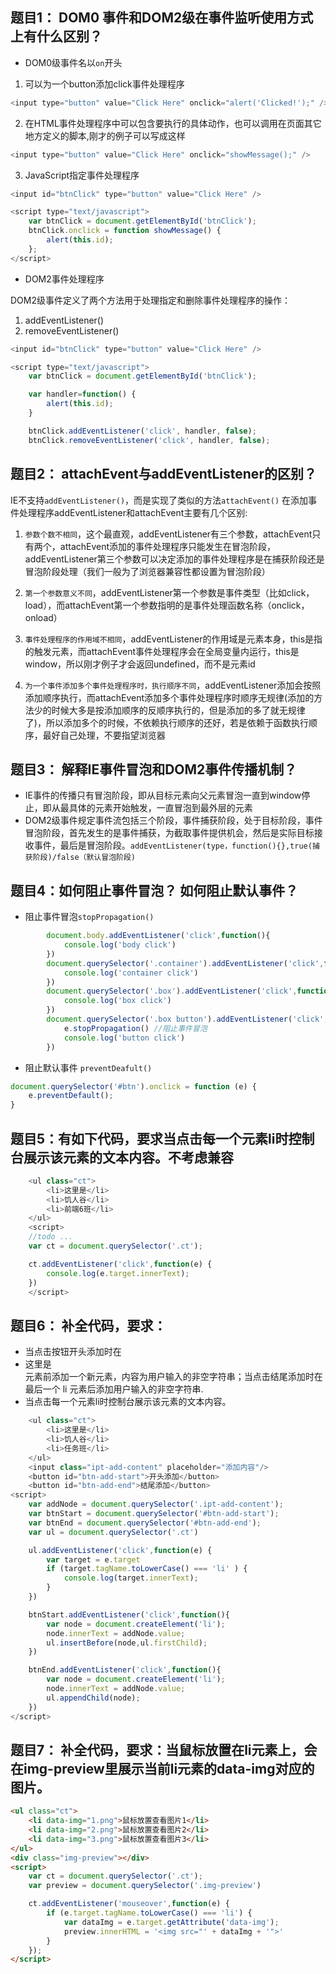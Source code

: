 ## 题目1： DOM0 事件和DOM2级在事件监听使用方式上有什么区别？

- DOM0级事件名以`on`开头

1. 可以为一个button添加click事件处理程序
```js
<input type="button" value="Click Here" onclick="alert('Clicked!');" />
```
2. 在HTML事件处理程序中可以包含要执行的具体动作，也可以调用在页面其它地方定义的脚本,刚才的例子可以写成这样
```js
<input type="button" value="Click Here" onclick="showMessage();" />
```
3. JavaScript指定事件处理程序
```js
<input id="btnClick" type="button" value="Click Here" />

<script type="text/javascript">
    var btnClick = document.getElementById('btnClick');
    btnClick.onclick = function showMessage() {
        alert(this.id);
    };
</script>
```

- DOM2事件处理程序

DOM2级事件定义了两个方法用于处理指定和删除事件处理程序的操作：
1. addEventListener()
2. removeEventListener()

```js
<input id="btnClick" type="button" value="Click Here" />

<script type="text/javascript">
    var btnClick = document.getElementById('btnClick');

    var handler=function() {
        alert(this.id);
    }

    btnClick.addEventListener('click', handler, false);
    btnClick.removeEventListener('click', handler, false);
```
## 题目2： attachEvent与addEventListener的区别？
IE不支持`addEventListener()`，而是实现了类似的方法`attachEvent()`
在添加事件处理程序addEventListener和attachEvent主要有几个区别:
1. `参数个数不相同`，这个最直观，addEventListener有三个参数，attachEvent只有两个，attachEvent添加的事件处理程序只能发生在冒泡阶段，addEventListener第三个参数可以决定添加的事件处理程序是在捕获阶段还是冒泡阶段处理（我们一般为了浏览器兼容性都设置为冒泡阶段）

2. `第一个参数意义不同`，addEventListener第一个参数是事件类型（比如click，load），而attachEvent第一个参数指明的是事件处理函数名称（onclick，onload）

3. `事件处理程序的作用域不相同`，addEventListener的作用域是元素本身，this是指的触发元素，而attachEvent事件处理程序会在全局变量内运行，this是window，所以刚才例子才会返回undefined，而不是元素id

4. `为一个事件添加多个事件处理程序时，执行顺序不同`，addEventListener添加会按照添加顺序执行，而attachEvent添加多个事件处理程序时顺序无规律(添加的方法少的时候大多是按添加顺序的反顺序执行的，但是添加的多了就无规律了)，所以添加多个的时候，不依赖执行顺序的还好，若是依赖于函数执行顺序，最好自己处理，不要指望浏览器

## 题目3： 解释IE事件冒泡和DOM2事件传播机制？

- IE事件的传播只有冒泡阶段，即从目标元素向父元素冒泡一直到window停止，即从最具体的元素开始触发，一直冒泡到最外层的元素
- DOM2级事件规定事件流包括三个阶段，事件捕获阶段，处于目标阶段，事件冒泡阶段，首先发生的是事件捕获，为截取事件提供机会，然后是实际目标接收事件，最后是冒泡阶段。`addEventListener(type，function(){},true(捕获阶段)/false（默认冒泡阶段)`

## 题目4：如何阻止事件冒泡？ 如何阻止默认事件？
- 阻止事件冒泡`stopPropagation()`
```js
		document.body.addEventListener('click',function(){
			console.log('body click')
		})
		document.querySelector('.container').addEventListener('click',function(){
			console.log('container click')
		})
		document.querySelector('.box').addEventListener('click',function(){
			console.log('box click')
		})
		document.querySelector('.box button').addEventListener('click',function(e){
			e.stopPropagation() //阻止事件冒泡
			console.log('button click')
		})
```
- 阻止默认事件   `preventDeafult()`
```js
document.querySelector('#btn').onclick = function (e) {
    e.preventDefault();
}
```
## 题目5：有如下代码，要求当点击每一个元素li时控制台展示该元素的文本内容。不考虑兼容
```js
	<ul class="ct">
	    <li>这里是</li>
	    <li>饥人谷</li>
	    <li>前端6班</li>
	</ul>
	<script>
	//todo ...
	var ct = document.querySelector('.ct');

	ct.addEventListener('click',function(e) {
		console.log(e.target.innerText);
	})
	</script>
```

## 题目6： 补全代码，要求：

- 当点击按钮开头添加时在<li>这里是</li>元素前添加一个新元素，内容为用户输入的非空字符串；当点击结尾添加时在最后一个 li 元素后添加用户输入的非空字符串.
- 当点击每一个元素li时控制台展示该元素的文本内容。
```js
    <ul class="ct">
        <li>这里是</li>
        <li>饥人谷</li>
        <li>任务班</li>
    </ul>
    <input class="ipt-add-content" placeholder="添加内容"/>
    <button id="btn-add-start">开头添加</button>
    <button id="btn-add-end">结尾添加</button>
<script>
	var addNode = document.querySelector('.ipt-add-content');
	var btnStart = document.querySelector('#btn-add-start');
	var btnEnd = document.querySelector('#btn-add-end');
	var ul = document.querySelector('.ct')

	ul.addEventListener('click',function(e) {
		var target = e.target
		if (target.tagName.toLowerCase() === 'li' ) {
			console.log(target.innerText);
		}
	})

	btnStart.addEventListener('click',function(){
		var node = document.createElement('li');
		node.innerText = addNode.value;
		ul.insertBefore(node,ul.firstChild);
	})

	btnEnd.addEventListener('click',function(){
		var node = document.createElement('li');
		node.innerText = addNode.value;
		ul.appendChild(node);
	})
</script>
```
## 题目7： 补全代码，要求：当鼠标放置在li元素上，会在img-preview里展示当前li元素的data-img对应的图片。

```html
<ul class="ct">
    <li data-img="1.png">鼠标放置查看图片1</li>
    <li data-img="2.png">鼠标放置查看图片2</li>
    <li data-img="3.png">鼠标放置查看图片3</li>
</ul>
<div class="img-preview"></div>
<script>
	var ct = document.querySelector('.ct');
	var preview = document.querySelector('.img-preview')

	ct.addEventListener('mouseover',function(e) {
		if (e.target.tagName.toLowerCase() === 'li') {
			var dataImg = e.target.getAttribute('data-img');
			preview.innerHTML = '<img src="' + dataImg + '">'
		}
	});
</script>
```